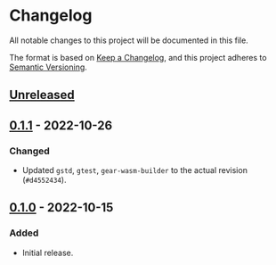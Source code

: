 # Changelog
All notable changes to this project will be documented in this file.

The format is based on [Keep a Changelog](https://keepachangelog.com/en/1.0.0/),
and this project adheres to [Semantic Versioning](https://semver.org/spec/v2.0.0.html).

## [Unreleased]

## [0.1.1] - 2022-10-26
### Changed
- Updated `gstd`, `gtest`, `gear-wasm-builder` to the actual revision (`#d4552434`).

## [0.1.0] - 2022-10-15
### Added
- Initial release.

[Unreleased]: https://github.com/gear-dapps/concert/compare/0.1.1...HEAD
[0.1.1]: https://github.com/gear-dapps/concert/compare/0.1.0...0.1.1
[0.1.0]: https://github.com/gear-dapps/concert/compare/ea0351e...0.1.0

